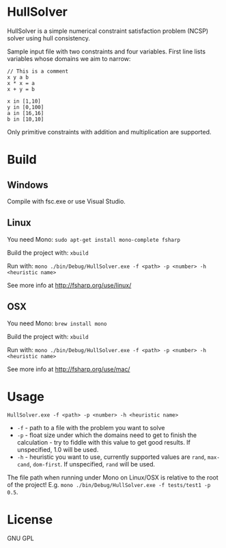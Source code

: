 # HullSolver

HullSolver is a simple numerical constraint satisfaction problem (NCSP) solver using hull consistency.

Sample input file with two constraints and four variables. First line lists variables whose domains we aim to narrow:

```
// This is a comment
x y a b
x * x = a
x + y = b

x in [1,10]
y in [0,100]
a in [16,16]
b in [10,10]
```

Only primitive constraints with addition and multiplication are supported.

# Build
## Windows
Compile with fsc.exe or use Visual Studio.

## Linux
You need Mono: `sudo apt-get install mono-complete fsharp`

Build the project with: `xbuild`

Run with: `mono ./bin/Debug/HullSolver.exe -f <path> -p <number> -h <heuristic name>`

See more info at http://fsharp.org/use/linux/

## OSX
You need Mono: `brew install mono`

Build the project with: `xbuild`

Run with: `mono ./bin/Debug/HullSolver.exe -f <path> -p <number> -h <heuristic name>`

See more info at http://fsharp.org/use/mac/

# Usage

`HullSolver.exe -f <path> -p <number> -h <heuristic name>`
- `-f` - path to a file with the problem you want to solve
- `-p` - float size under which the domains need to get to finish the calculation - try to fiddle with this value to get good results. If unspecified, 1.0 will be used.
- `-h` - heuristic you want to use, currently supported values are `rand`, `max-cand`, `dom-first`. If unspecified, `rand` will be used.

The file path when running under Mono on Linux/OSX is relative to the root of the project! E.g. `mono ./bin/Debug/HullSolver.exe -f tests/test1 -p 0.5`.

# License
GNU GPL
